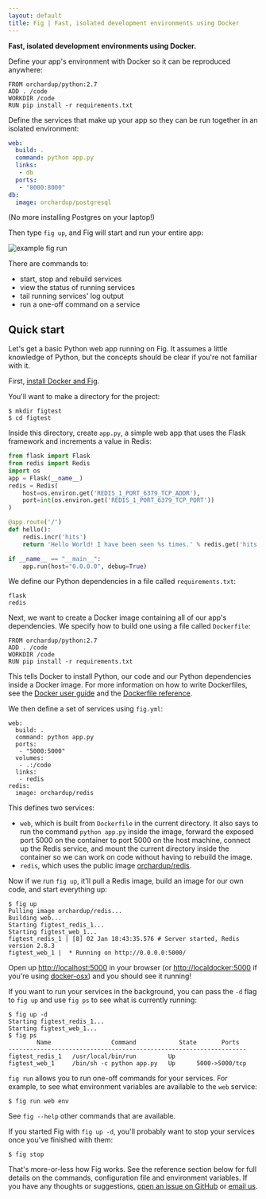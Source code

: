 ```yaml
---
layout: default
title: Fig | Fast, isolated development environments using Docker
---
```


<strong class="strapline">Fast, isolated development environments using Docker.</strong>

Define your app's environment with Docker so it can be reproduced anywhere:

    FROM orchardup/python:2.7
    ADD . /code
    WORKDIR /code
    RUN pip install -r requirements.txt

Define the services that make up your app so they can be run together in an isolated environment:

```yaml
web:
  build: .
  command: python app.py
  links:
   - db
  ports:
   - "8000:8000"
db:
  image: orchardup/postgresql
```

(No more installing Postgres on your laptop!)

Then type `fig up`, and Fig will start and run your entire app:

![example fig run](https://orchardup.com/static/images/fig-example-large.gif)

There are commands to:

 - start, stop and rebuild services
 - view the status of running services
 - tail running services' log output
 - run a one-off command on a service


Quick start
-----------

Let's get a basic Python web app running on Fig. It assumes a little knowledge of Python, but the concepts should be clear if you're not familiar with it.

First, [install Docker and Fig](install.html).

You'll want to make a directory for the project:

    $ mkdir figtest
    $ cd figtest

Inside this directory, create `app.py`, a simple web app that uses the Flask framework and increments a value in Redis:

```python
from flask import Flask
from redis import Redis
import os
app = Flask(__name__)
redis = Redis(
    host=os.environ.get('REDIS_1_PORT_6379_TCP_ADDR'),
    port=int(os.environ.get('REDIS_1_PORT_6379_TCP_PORT'))
)

@app.route('/')
def hello():
    redis.incr('hits')
    return 'Hello World! I have been seen %s times.' % redis.get('hits')

if __name__ == "__main__":
    app.run(host="0.0.0.0", debug=True)
```

We define our Python dependencies in a file called `requirements.txt`:

    flask
    redis

Next, we want to create a Docker image containing all of our app's dependencies. We specify how to build one using a file called `Dockerfile`:

    FROM orchardup/python:2.7
    ADD . /code
    WORKDIR /code
    RUN pip install -r requirements.txt

This tells Docker to install Python, our code and our Python dependencies inside a Docker image. For more information on how to write Dockerfiles, see the [Docker user guide](https://docs.docker.com/userguide/dockerimages/#building-an-image-from-a-dockerfile) and the [Dockerfile reference](http://docs.docker.com/reference/builder/).

We then define a set of services using `fig.yml`:

    web:
      build: .
      command: python app.py
      ports:
       - "5000:5000"
      volumes:
       - .:/code
      links:
       - redis
    redis:
      image: orchardup/redis

This defines two services:

 - `web`, which is built from `Dockerfile` in the current directory. It also says to run the command `python app.py` inside the image, forward the exposed port 5000 on the container to port 5000 on the host machine, connect up the Redis service, and mount the current directory inside the container so we can work on code without having to rebuild the image.
 - `redis`, which uses the public image [orchardup/redis](https://index.docker.io/u/orchardup/redis/). 

Now if we run `fig up`, it'll pull a Redis image, build an image for our own code, and start everything up:

    $ fig up
    Pulling image orchardup/redis...
    Building web...
    Starting figtest_redis_1...
    Starting figtest_web_1...
    figtest_redis_1 | [8] 02 Jan 18:43:35.576 # Server started, Redis version 2.8.3
    figtest_web_1 |  * Running on http://0.0.0.0:5000/

Open up [http://localhost:5000](http://localhost:5000) in your browser (or [http://localdocker:5000](http://localdocker:5000) if you're using [docker-osx](https://github.com/noplay/docker-osx)) and you should see it running!

If you want to run your services in the background, you can pass the `-d` flag to `fig up` and use `fig ps` to see what is currently running:

    $ fig up -d
    Starting figtest_redis_1...
    Starting figtest_web_1...
    $ fig ps
            Name                 Command            State       Ports
    -------------------------------------------------------------------
    figtest_redis_1   /usr/local/bin/run         Up
    figtest_web_1     /bin/sh -c python app.py   Up      5000->5000/tcp

`fig run` allows you to run one-off commands for your services. For example, to see what environment variables are available to the `web` service:

    $ fig run web env


See `fig --help` other commands that are available.

If you started Fig with `fig up -d`, you'll probably want to stop your services once you've finished with them:

    $ fig stop

That's more-or-less how Fig works. See the reference section below for full details on the commands, configuration file and environment variables. If you have any thoughts or suggestions, [open an issue on GitHub](https://github.com/orchardup/fig) or [email us](mailto:hello@orchardup.com).
